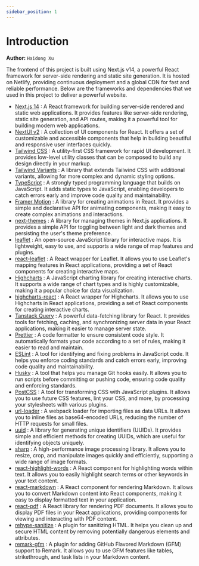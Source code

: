 ```yaml
---
sidebar_position: 1
---
```


# Introduction

**Author:** `Haidong Xu`

The frontend of this project is built using Next.js v14, a powerful React framework for server-side rendering and static site generation. It is hosted on Netlify, providing continuous deployment and a global CDN for fast and reliable performance. Below are the frameworks and dependencies that we used in this project to deliver a powerful website.

- [Next.js 14](https://nextjs.org/docs/getting-started) : A React framework for building server-side rendered and static web applications. It provides features like server-side rendering, static site generation, and API routes, making it a powerful tool for building modern web applications.
- [NextUI v2](https://nextui.org/) : A collection of UI components for React. It offers a set of customizable and accessible components that help in building beautiful and responsive user interfaces quickly.
- [Tailwind CSS](https://tailwindcss.com/) : A utility-first CSS framework for rapid UI development. It provides low-level utility classes that can be composed to build any design directly in your markup.
- [Tailwind Variants](https://tailwind-variants.org) : A library that extends Tailwind CSS with additional variants, allowing for more complex and dynamic styling options.
- [TypeScript](https://www.typescriptlang.org/) : A strongly typed programming language that builds on JavaScript. It adds static types to JavaScript, enabling developers to catch errors early and improve code quality and maintainability.
- [Framer Motion](https://www.framer.com/motion/) : A library for creating animations in React. It provides a simple and declarative API for animating components, making it easy to create complex animations and interactions.
- [next-themes](https://github.com/pacocoursey/next-themes) : A library for managing themes in Next.js applications. It provides a simple API for toggling between light and dark themes and persisting the user's theme preference.
- [leaflet](https://leafletjs.com/) : An open-source JavaScript library for interactive maps. It is lightweight, easy to use, and supports a wide range of map features and plugins.
- [react-leaflet](https://react-leaflet.js.org/) : A React wrapper for Leaflet. It allows you to use Leaflet's mapping features in React applications, providing a set of React components for creating interactive maps.
- [Highcharts](https://www.highcharts.com/) : A JavaScript charting library for creating interactive charts. It supports a wide range of chart types and is highly customizable, making it a popular choice for data visualization.
- [highcharts-react](https://github.com/highcharts/highcharts-react) : A React wrapper for Highcharts. It allows you to use Highcharts in React applications, providing a set of React components for creating interactive charts.
- [Tanstack Query](https://tanstack.com/query/latest) : A powerful data-fetching library for React. It provides tools for fetching, caching, and synchronizing server data in your React applications, making it easier to manage server state.
- [Prettier](https://prettier.io/) : A code formatter to ensure consistent code style. It automatically formats your code according to a set of rules, making it easier to read and maintain.
- [ESLint](https://eslint.org/) : A tool for identifying and fixing problems in JavaScript code. It helps you enforce coding standards and catch errors early, improving code quality and maintainability.
- [Husky](https://typicode.github.io/husky/#/) : A tool that helps you manage Git hooks easily. It allows you to run scripts before committing or pushing code, ensuring code quality and enforcing standards.
- [PostCSS](https://postcss.org/) : A tool for transforming CSS with JavaScript plugins. It allows you to use future CSS features, lint your CSS, and more, by processing your stylesheets with various plugins.
- [url-loader](https://webpack.js.org/loaders/url-loader/) : A webpack loader for importing files as data URLs. It allows you to inline files as base64-encoded URLs, reducing the number of HTTP requests for small files.
- [uuid](https://github.com/uuidjs/uuid) : A library for generating unique identifiers (UUIDs). It provides simple and efficient methods for creating UUIDs, which are useful for identifying objects uniquely.
- [sharp](https://sharp.pixelplumbing.com/) : A high-performance image processing library. It allows you to resize, crop, and manipulate images quickly and efficiently, supporting a wide range of image formats.
- [react-highlight-words](https://github.com/bvaughn/react-highlight-words) : A React component for highlighting words within text. It allows you to easily highlight search terms or other keywords in your text content.
- [react-markdown](https://github.com/remarkjs/react-markdown) : A React component for rendering Markdown. It allows you to convert Markdown content into React components, making it easy to display formatted text in your application.
- [react-pdf](https://react-pdf.org/) : A React library for rendering PDF documents. It allows you to display PDF files in your React applications, providing components for viewing and interacting with PDF content.
- [rehype-sanitize](https://github.com/rehypejs/rehype-sanitize) : A plugin for sanitizing HTML. It helps you clean up and secure HTML content by removing potentially dangerous elements and attributes.
- [remark-gfm](https://github.com/remarkjs/remark-gfm) : A plugin for adding GitHub Flavored Markdown (GFM) support to Remark. It allows you to use GFM features like tables, strikethrough, and task lists in your Markdown content.
